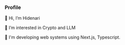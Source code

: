 ### Profile

👋 Hi, I’m Hidenari

👀 I’m interested in Crypto and LLM

🌱 I'm developing web systems using Next.js, Typescript.

<!---
snc2work/snc2work is a ✨ special ✨ repository because its `README.md` (this file) appears on your GitHub profile.
You can click the Preview link to take a look at your changes.
--->
